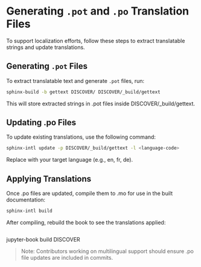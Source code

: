 # Generating `.pot` and `.po` Translation Files

To support localization efforts, follow these steps to extract translatable strings and update translations.

## Generating `.pot` Files  

To extract translatable text and generate `.pot` files, run:

```sh
sphinx-build -b gettext DISCOVER/ DISCOVER/_build/gettext
```
<!-- This will store extracted strings in .pot files inside the _build/gettext directory --> This will store extracted strings in .pot files inside DISCOVER/_build/gettext.

## Updating .po Files
To update existing translations, use the following command:

```sh
sphinx-intl update -p DISCOVER/_build/gettext -l <language-code>
```
<!-- Replace <language-code> with the appropriate language code for translation updates --> Replace <language-code> with your target language (e.g., en, fr, de).

## Applying Translations
Once .po files are updated, compile them to .mo for use in the built documentation:

```sh
sphinx-intl build
```
<!-- Running this command will generate .mo files, which are used by the documentation system --> After compiling, rebuild the book to see the translations applied:

```sh
```
jupyter-book build DISCOVER
> Note: Contributors working on multilingual support should ensure .po file updates are included in commits.
